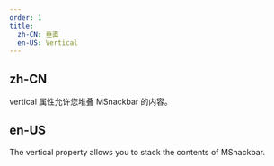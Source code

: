 ```yaml
---
order: 1
title:
  zh-CN: 垂直
  en-US: Vertical
---
```


## zh-CN

vertical 属性允许您堆叠 MSnackbar 的内容。

## en-US

The vertical property allows you to stack the contents of MSnackbar.
